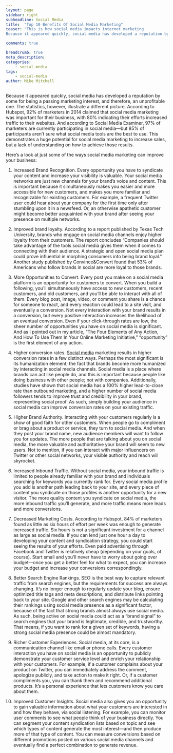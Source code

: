 ```yaml
---
layout: page
sidebar: right
subheadline: Social Media
title:  "Top 10 Benefits Of Social Media Marketing"
teaser: "This is how social media impacts internet marketing
Because it appeared quickly, social media has developed a reputation by some for being a passing marketing interest, and therefore, an unprofitable one."

comments: true

breadcrumb: true
meta_description:
categories:
    - social-media
tags:
    - social-media
author: Mike Mitchell
---
```


Because it appeared quickly, social media has developed a reputation by some for being a passing marketing interest, and therefore, an unprofitable one. The statistics, however, illustrate a different picture. According to Hubspot, 92% of marketers in 2014 claimed that social media marketing was important for their business, with 80% indicating their efforts increased traffic to their websites. And according to Social Media Examiner, 97% of marketers are currently participating in social media—but 85% of participants aren’t sure what social media tools are the best to use.
This demonstrates a huge potential for social media marketing to increase sales, but a lack of understanding on how to achieve those results. 

Here’s a look at just some of the ways social media marketing can improve your business:

1. Increased Brand Recognition. Every opportunity you have to syndicate your content and increase your visibility is valuable. Your social media networks are just new channels for your brand’s voice and content. This is important because it simultaneously makes you easier and more accessible for new customers, and makes you more familiar and recognizable for existing customers. For example, a frequent Twitter user could hear about your company for the first time only after stumbling upon it in a newsfeed. Or, an otherwise apathetic customer might become better acquainted with your brand after seeing your presence on multiple networks.

2. Improved brand loyalty. According to a report published by Texas Tech University, brands who engage on social media channels enjoy higher loyalty from their customers. The report concludes “Companies should take advantage of the tools social media gives them when it comes to connecting with their audience. A strategic and open social media plan could prove influential in morphing consumers into being brand loyal.” Another study published by Convince&Convert found that 53% of Americans who follow brands in social are more loyal to those brands.

3. More Opportunities to Convert. Every post you make on a social media platform is an opportunity for customers to convert. When you build a following, you’ll simultaneously have access to new customers, recent customers, and old customers, and you’ll be able to interact with all of them. Every blog post, image, video, or comment you share is a chance for someone to react, and every reaction could lead to a site visit, and eventually a conversion. Not every interaction with your brand results in a conversion, but every positive interaction increases the likelihood of an eventual conversion. Even if your click-through rates are low, the sheer number of opportunities you have on social media is significant. And as I pointed out in my article, “The Four Elements of Any Action, And How To Use Them In Your Online Marketing Initiative,” “opportunity” is the first element of any action.

4. Higher conversion rates. <a href="https://diyeasyprojects.github.io/pages/social-media-power/">Social media</a>  marketing results in higher conversion rates in a few distinct ways. Perhaps the most significant is its humanization element; the fact that brands become more humanized by interacting in social media channels. Social media is a place where brands can act like people do, and this is important because people like doing business with other people; not with companies.
Additionally, studies have shown that social media has a 100% higher lead-to-close rate than outbound marketing, and a higher number of social media followers tends to improve trust and credibility in your brand, representing social proof. As such, simply building your audience in social media can improve conversion rates on your existing traffic.

5. Higher Brand Authority. Interacting with your customers regularly is a show of good faith for other customers. When people go to compliment or brag about a product or service, they turn to social media. And when they post your brand name, new audience members will want to follow you for updates. The more people that are talking about you on social media, the more valuable and authoritative your brand will seem to new users. Not to mention, if you can interact with major influencers on Twitter or other social networks, your visible authority and reach will skyrocket.

6. Increased Inbound Traffic. Without social media, your inbound traffic is limited to people already familiar with your brand and individuals searching for keywords you currently rank for. Every social media profile you add is another path leading back to your site, and every piece of content you syndicate on those profiles is another opportunity for a new visitor. The more quality content you syndicate on social media, the more inbound traffic you’ll generate, and more traffic means more leads and more conversions.

7. Decreased Marketing Costs. According to Hubspot, 84% of marketers found as little as six hours of effort per week was enough to generate increased traffic. Six hours is not a significant investment for a channel as large as social media. If you can lend just one hour a day to developing your content and syndication strategy, you could start seeing the results of your efforts. Even paid advertising through Facebook and Twitter is relatively cheap (depending on your goals, of course). Start small and you’ll never have to worry about going over budget—once you get a better feel for what to expect, you can increase your budget and increase your conversions correspondingly.

8. Better Search Engine Rankings. SEO is the best way to capture relevant traffic from search engines, but the requirements for success are always changing. It’s no longer enough to regularly update your blog, ensure optimized title tags and meta descriptions, and distribute links pointing back to your site. Google and other search engines may be calculating their rankings using social media presence as a significant factor, because of the fact that strong brands almost always use social media. As such, being active on social media could act as a “brand signal” to search engines that your brand is legitimate, credible, and trustworthy. That means, if you want to rank for a given set of keywords, having a strong social media presence could be almost mandatory.

9. Richer Customer Experiences. Social media, at its core, is a communication channel like email or phone calls. Every customer interaction you have on social media is an opportunity to publicly demonstrate your customer service level and enrich your relationship with your customers. For example, if a customer complains about your product on Twitter, you can immediately address the comment, apologize publicly, and take action to make it right. Or, if a customer compliments you, you can thank them and recommend additional products. It’s a personal experience that lets customers know you care about them.

10. Improved Customer Insights. Social media also gives you an opportunity to gain valuable information about what your customers are interested in and how they behave, via social listening. For example, you can monitor user comments to see what people think of your business directly. You can segment your content syndication lists based on topic and see which types of content generate the most interest—and then produce more of that type of content. You can measure conversions based on different promotions posted on various social media channels and eventually find a perfect combination to generate revenue.
